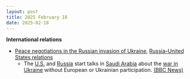 ```yaml
---
layout: post
title: 2025 February 18
date: 2025-02-18
---
```



**International relations**

* [Peace negotiations in the Russian invasion of Ukraine](https://en.wikipedia.org/wiki/Peace_negotiations_in_the_Russian_invasion_of_Ukraine "Peace negotiations in the Russian invasion of Ukraine"), [Russia–United States relations](https://en.wikipedia.org/wiki/Russia%E2%80%93United_States_relations "Russia–United States relations")
  + The [U.S.](https://en.wikipedia.org/wiki/U.S. "U.S.") and [Russia](https://en.wikipedia.org/wiki/Russia "Russia") start talks in [Saudi Arabia](https://en.wikipedia.org/wiki/Saudi_Arabia "Saudi Arabia") about the [war in Ukraine](https://en.wikipedia.org/wiki/War_in_Ukraine "War in Ukraine") without European or Ukrainian participation. [(BBC News)](https://www.bbc.com/news/live/c62e2158mkpt)
